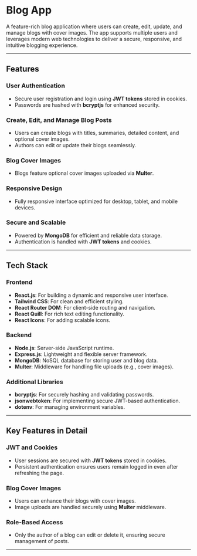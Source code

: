 # Blog App

A feature-rich blog application where users can create, edit, update, and manage blogs with cover images. The app supports multiple users and leverages modern web technologies to deliver a secure, responsive, and intuitive blogging experience.

---

## Features

### User Authentication

- Secure user registration and login using **JWT tokens** stored in cookies.
- Passwords are hashed with **bcryptjs** for enhanced security.

### Create, Edit, and Manage Blog Posts

- Users can create blogs with titles, summaries, detailed content, and optional cover images.
- Authors can edit or update their blogs seamlessly.

### Blog Cover Images

- Blogs feature optional cover images uploaded via **Multer**.

### Responsive Design

- Fully responsive interface optimized for desktop, tablet, and mobile devices.

### Secure and Scalable

- Powered by **MongoDB** for efficient and reliable data storage.
- Authentication is handled with **JWT tokens** and cookies.

---

## Tech Stack

### Frontend

- **React.js**: For building a dynamic and responsive user interface.
- **Tailwind CSS**: For clean and efficient styling.
- **React Router DOM**: For client-side routing and navigation.
- **React Quill**: For rich text editing functionality.
- **React Icons**: For adding scalable icons.

### Backend

- **Node.js**: Server-side JavaScript runtime.
- **Express.js**: Lightweight and flexible server framework.
- **MongoDB**: NoSQL database for storing user and blog data.
- **Multer**: Middleware for handling file uploads (e.g., cover images).

### Additional Libraries

- **bcryptjs**: For securely hashing and validating passwords.
- **jsonwebtoken**: For implementing secure JWT-based authentication.
- **dotenv**: For managing environment variables.

---

## Key Features in Detail

### JWT and Cookies

- User sessions are secured with **JWT tokens** stored in cookies.
- Persistent authentication ensures users remain logged in even after refreshing the page.

### Blog Cover Images

- Users can enhance their blogs with cover images.
- Image uploads are handled securely using **Multer** middleware.

### Role-Based Access

- Only the author of a blog can edit or delete it, ensuring secure management of posts.

---
